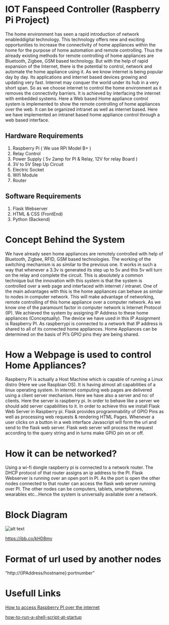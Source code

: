 # IOT Fanspeed Controller (Raspberry Pi Project)

The home environment has seen a rapid introduction of network enableddigital technology. This technology offers new and exciting opportunities to
increase the connectivity of home appliances within the home for the purpose of home automation and remote controlling. Thus the already existing methods for
remote controlling of home appliances are Bluetooth, Zigbee, GSM based technology. But with the help of rapid expansion of the Internet, there is the
potential to control, network and automate the home appliance using it. As we know internet is being popular day by day. Its applications and internet based
devices growing and updating very fast. Internet may conquer the world under its hub in a very short span. So as we choose internet to control the home environment as it removes the connectivity barriers. It is achieved by interfacing the internet with embedded systems. Here a Web based Home appliance control system is implemented to show the remote controlling of home appliances over the web. It can be organized intranet as well as internet based. Here we have implemented an intranet based home appliance control through a web based
interface.


Hardware Requirements
---------------------------------------------------

1. Raspberry Pi ( We use RPi Model B+ )
2. Relay Control
3. Power Supply ( 5v 2amp for PI &amp; Relay, 12V for relay Board )
4. 3V to 5V Step Up Circuit
5. Electric Socket
6. Wifi Module
7. Router

Software Requirements
---------------------------------------------------
1. Flask Webserver
2. HTML & CSS (FrontEnd)
3. Python (Backend)

# Concept Behind the System
We have already seen home appliances are remotely controlled with help
of Bluetooth, Zigbee, RFID, GSM based technologies. The working of the switching
mechanism is as similar to the previous one. It works in such a way that whenever
a 3.3v is generated its step up to 5v and this 5v will turn on the relay and
complete the circuit. This is absolutely a common technique but the innovation
with this system is that the system is controlled over a web page and interfaced
with internet / intranet. One of the main advantages with this is the home
appliances can behave as similar to nodes in computer network. This will make
advantage of networking, remote controlling of this home appliance over a
computer network. As we know one of the paramount factor in computer
network is Internet Protocol (IP). We achieved the system by assigning IP Address
to these home appliances (Conceptually). The device we have used in this IP
Assignment is Raspberry PI. As raspberrypi is connected to a network that IP
address is shared to all of its connected home appliances. Home Appliances can
be determined on the basis of PI’s GPIO pins they are being shared.

# How a Webpage is used to control Home Appliances?
Raspberry Pi is actually a Host Machine which is capable of running a Linux
distro (Here we use Raspbian OS). It is having almost all capabilities of a linux
operating system. In internet computing web pages are delivered using a client
server mechanism. Here we have also a server and no: of clients. Here the server
is raspberry pi. In order to behave like a server we should add server capabilities
to it. In order to achieve this we install Flask Web Server in Raspberry pi. Flask
provides programmability of GPIO Pins as well as processing web requests &amp;
rendering HTML Pages.
Whenever a user clicks on a button in a web interface Javascript will form
the url and send to the flask web server. Flask web server will process the request
according to the query string and in turns make GPIO pin on or off.

# How it can be networked?
Using a wi-fi dongle raspberry pi is connected to a network router. The
DHCP protocol of that router assigns an ip address to the PI. Flask Webserver is
running over an open port in PI. As the port is open the other nodes connected to
that router can access the flask web server running over PI. The other nodes can
be computers, tablets, smartphones, wearables etc…Hence the system is
universally available over a network.

# Block Diagram

![alt text](https://ibb.co/kH08mv "Block Diagram")

https://ibb.co/kH08mv

# Format of url used by another nodes

“http://{IPAddress/hostname}:portnumber”

# Usefull Links

[How to access Raspberry PI over the internet](https://www.raspberrypi.org/documentation/remote-access/access-over-Internet/)

[how-to-run-a-shell-script-at-startup](https://stackoverflow.com/questions/12973777/how-to-run-a-shell-script-at-startup)

